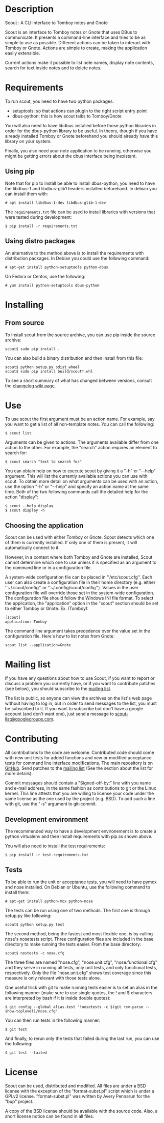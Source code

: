 # Description

Scout : A CLI interface to Tomboy notes and Gnote

Scout is an interface to Tomboy notes or Gnote that uses DBus to
communicate. It presents a command-line interface and
tries to be as simple to use as possible. Different actions
can be taken to interact with Tomboy or Gnote. Actions are simple
to create, making the application easily extensible.

Current actions make it possible to list note names, display note contents,
search for text inside notes and to delete notes.

# Requirements

To run scout, you need to have two python packages:

 * setuptools: so that actions can plugin to the right script entry point
 * dbus-python: this is how scout talks to Tomboy/Gnote

You will also need to have libdbus installed before those python libraries in
order for the dbus-python library to be useful. In theory, though if you have
already installed Tomboy or Gnote beforehand you should already have this
library on your system.

Finally, you also need your note application to be running, otherwise you might
be getting errors about the dbus interface being inexistant.

## Using pip

Note that for pip to install be able to install dbus-python, you need to have
the libdbus-1 and libdbus-glib1 headers installed beforehand. In debian you can
install them with:

    # apt install libdbus-1-dev libdbus-glib-1-dev

The `requirements.txt` file can be used to install libraries with versions that
were tested during development:

    $ pip install -r requirements.txt

## Using distro packages

An alternative to the method above is to install the requirements with
distribution packages. In Debian you could use the following command:

    # apt-get install python-setuptools python-dbus

On Fedora or Centos, use the following:

    # yum install python-setuptools dbus-python

# Installing

## From source

To install scout from the source archive, you can use pip inside the source
archive:

    scout$ sudo pip install .

You can also build a binary distribution and then install from this file:

    scout$ python setup.py bdist_wheel
    scout$ sudo pip install build/scout*.whl

To see a short summary of what has changed between versions, consult the
[changelog wiki page][ChangeLog].

# Use

To use scout the first argument must be an action name. For example, say you
want to get a list of all non-template notes. You can call the following:

    $ scout list

Arguments can be given to actions. The arguments available differ from one
action to the other. For example,
the "search" action requires an element to search for:

    $ scout search "text to search for"

You can obtain help on how to execute scout by giving it a "-h" or "--help"
argument. This will list the currently available actions you can use with
scout. To obtain more detail on what arguments can be used with an action, use
the option "-h" or "--help" and specify an action name at the same time. Both
of the two following commands call the detailed help for the action "display":

    $ scout --help display
    $ scout display -h

## Choosing the application

Scout can be used with either Tomboy or Gnote. Scout detects which one of
them is currently installed. If only one of them is present, it will
automatically connect to it.

However, in a context where both Tomboy and Gnote are installed, Scout cannot
determine which one to use unless it is specified as an argument to the command
line or in a configuration file.

A system-wide configuration file can be placed in ''/etc/scout.cfg''. Each
user can also create a configuration file in their home directory (e.g. either
''~/.scout/config'' or ''~/.config/scout/config''). Values in the user
configuration file will override those set in the system-wide configuration.
The configuration file should follow the Windows INI file format. To select the
application, the "application" option in the "scout" section should be set to
either Tomboy or Gnote. Ex. (Tomboy):

    [scout]
    application: Tomboy

The command line argument takes precedence over the value set in the
configuration file. Here's how to list notes from Gnote:

    scout list --application=Gnote

# Mailing list

If you have any questions about how to use Scout, if you want to report or
discuss a problem you currently have, or if you want to contribute patches (see
below), you should subscribe to the [mailing list].

The list is public, so anyone can view the archives on the list's web page
without having to log in, but in order to send messages to the list, you must
be subscribed to it. If you want to subscribe but don't have a google account
(and don't want one), just send a message to scout-list@googlegroups.com.

# Contributing

All contributions to the code are welcome. Contributed code should come with
new unit tests for added functions and new or modified acceptance tests for
command line interface modifications. The main repository is on [GitHub]. Send
patches to the [mailing list] (See the section about the list for more
details).

Commit messages should contain a "Signed-off-by:" line with you name and e-mail
address, in the same fashion as contributions to git or the Linux kernel. This
line attests that you are willing to license your code under the same license
as the one used by the project (e.g. BSD). To add such a line with git, use the
"-s" argument to git-commit.

## Development environment

The recommended way to have a development environement is to create a
python virtualenv and then install requirements with pip as shown above.

You will also need to install the test requirements:

    $ pip install -r test-requirements.txt

## Tests

To be able to run the unit or acceptance tests, you will need to have pymox
and nose installed. On Debian or Ubuntu, use the following command to install
them:

    # apt-get install python-mox python-nose

The tests can be run using one of two methods. The first one is through setup.py
like following:

    scout$ python setup.py test

The second method, being the fastest and most flexible one, is by calling
nose's nosetests script. Three configuration files are included in the base
directory to make running the tests easier. From the base directory:

    scout$ nostests -c nose.cfg

The three files are named "nose.cfg", "nose.unit.cfg", "nose.functional.cfg"
and they serve in running all tests, only unit tests, and only functional
tests, respectively. Only the file "nose.unit.cfg" shows test coverage since
this measure is only relevant with those tests alone.

One useful trick with git to make running tests easier is to set an alias in
the following manner (make sure to use single quotes, the !  and $ characters
are interpreted by bash if it is inside double quotes):

    $ git config --global alias.test '!nosetests -c $(git rev-parse --show-toplevel)/nose.cfg'

You can then run tests in the following manner:

    $ git test

And finally, to rerun only the tests that failed during the last run, you can
use the following:

    $ git test --failed

# License

Scout can be used, distributed and modified. All files are under a BSD license
with the exception of the "format-subst.pl" script which is under a GPLv2
license.  "format-subst.pl" was written by Avery Pennarun for the "bup"
project.

A copy of the BSD license should be available with the source code. Also, a
short license notice can be found in all files.

[Github]: http://github.com/lelutin/scout
[mailing list]: http://groups.google.com/group/scout-list
[ChangeLog]:http://wiki.github.com/lelutin/scout/changelog
